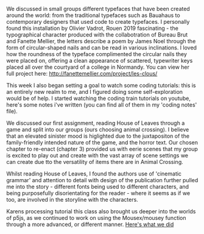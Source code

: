 We discussed in small groups different typefaces that have been created around the world: from the traditional typefaces such as Bauahaus to contemporary designers that used code to create typefaces. I personally found this installation by Olivier Vadrot, Rouen 2019 fascinating - the typographical character produced with the collabotration of Bureau Brut and Fanette Mellier, the letters describe a poem by James Noel through the form of circular-shaped nails and can be read in various inclinations. I loved how the roundness of the typeface complimented the circular nails they were placed on, offering a clean appearance of scattered, typewriter keys placed all over the courtyard of a college in Normandy. You can view her full project here: http://fanettemellier.com/project/les-clous/

This week I also began setting a goal to watch some coding tutorials: this is an entirely new realm to me, and I figured doing some self-exploration would be of help. I started watching the coding train tutorials on youtube, here's some notes i've written (you can find all of them in my 'coding notes' file). 

We discussed our first assignment, reading House of Leaves through a game and split into our groups (ours choosing animal crossing). I believe that an elevated sinister mood is higlighted due to the juxtapositon of the family-friendly intended nature of the game, and the horror text. Our chosen chapter to re-enact (chapter 3) provided us with eerie scenes that my group is excited to play out and create with the vast array of scene settings we can create due tto the versatility of items there are in Animal Crossing. 

Whilst reading House of Leaves, I found the authors use of 'cinematic grammar' and attention to detail with design of the publication further pulled me into the story - different fonts being used to different characters, and being purposefully disorientating for the reader - where it seems as if we too, are involved in the storyline with the characters. 


Karens processing tutorial this class also brought us deeper into the worlds of p5js, as we continued to work on using the Mousex/mousey function through a more advanced, or different manner. [Here's what we did](https://renpapers.github.io/codeword/Processing%20Sketches/karens__O____week_2) 
